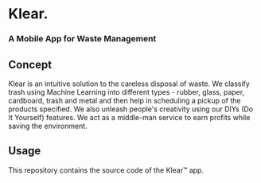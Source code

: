 # Klear.
### A Mobile App for Waste Management

## Concept
Klear is an intuitive solution to the careless disposal of waste. We classify trash using Machine Learning into different types - rubber, glass, paper, cardboard, trash and metal and then help in scheduling a pickup of the products specified.
We also unleash people's creativity using our DIYs (Do It Yourself) features.
We act as a middle-man service to earn profits while saving the environment.

## Usage
This repository contains the source code of the Klear™ app. 
